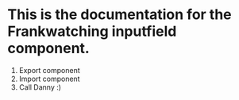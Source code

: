 # This is the documentation for the Frankwatching inputfield component.

1. Export component
2. Import component
3. Call Danny :)